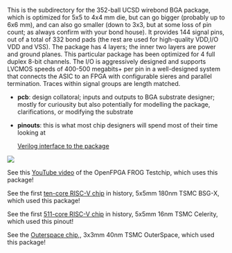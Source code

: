 This is the subdirectory for the 352-ball UCSD wirebond BGA package, which is optimized for 5x5 to 4x4 mm die, but can go bigger (probably up to 6x6 mm), and can also go smaller (down to 3x3, but at some loss of pin count; as always confirm with your bond house). It provides 144 signal pins, out of a total of 332 bond pads (the rest are used for high-quality VDD,I/O VDD and VSS). The package has 4 layers; the inner two layers are power and ground planes. This particular package has been optimized for 4 full duplex 8-bit channels. The I/O is aggressively designed and supports LVCMOS speeds of 400-500 megabits+ per pin in a well-designed system that connects the ASIC to an FPGA with configurable sieres and parallel termination. Traces within signal groups are length matched.

- **pcb**:     design collatoral; inputs and outputs to BGA substrate designer; 
           mostly for curiousity but also potentially for modelling the package, clarifications, or modifying the substrate

- **pinouts**: this is what most chip designers will spend most of their time looking at

  [Verilog interface to the package](https://github.com/bespoke-silicon-group/bsg_packaging/blob/master/ucsd_bga_332/pinouts/bsg_two/common/verilog/bsg_pinout.v)
  


<img src="http://bjump.org/pics/DSC02197.JPG">


See this <a href="https://www.youtube.com/watch?v=pumrNqkXjfI&list=PLD1QnhK1caR3IrAtVAd1-leMkus7dVy6a&index=17">YouTube video</a> of the OpenFPGA FROG Testchip, which uses this package!

See the first  <a href="http://bjump.org/manycore/">ten-core RISC-V chip</a> in history, 5x5mm 180nm TSMC BSG-X, which used this package!


See the first  <a href="http://bjump.org/manycore/">511-core RISC-V chip</a> in history, 5x5mm 16nm TSMC Celerity, which used this pinout!

See the  <a href="http://bjump.org/pics/outerspace_package_photo.png">Outerspace chip,</a>,  3x3mm 40nm TSMC OuterSpace, which used this package!

           
